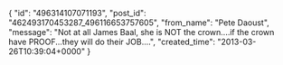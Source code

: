  {
   "id": "496314107071193",
   "post_id": "462493170453287_496116653757605",
   "from_name": "Pete Daoust",
   "message": "Not at all James Baal, she is NOT the crown....if the crown have PROOF...they will do their JOB....",
   "created_time": "2013-03-26T10:39:04+0000"
 }
